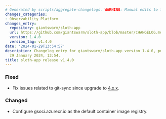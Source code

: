 ```yaml
---
# Generated by scripts/aggregate-changelogs. WARNING: Manual edits to this files will be overwritten.
changes_categories:
- Observability Platform
changes_entry:
  repository: giantswarm/sloth-app
  url: https://github.com/giantswarm/sloth-app/blob/master/CHANGELOG.md#140---2024-01-29
  version: 1.4.0
  version_tag: v1.4.0
date: '2024-01-29T13:54:57'
description: Changelog entry for giantswarm/sloth-app version 1.4.0, published on
  29 January 2024, 13:54.
title: sloth-app release v1.4.0
---
```


### Fixed
- Fix issues related to git-sync since upgrade to [4.x.x](https://github.com/kubernetes/git-sync/releases/tag/v4.0.0).
### Changed
- Configure gsoci.azurecr.io as the default container image registry.
